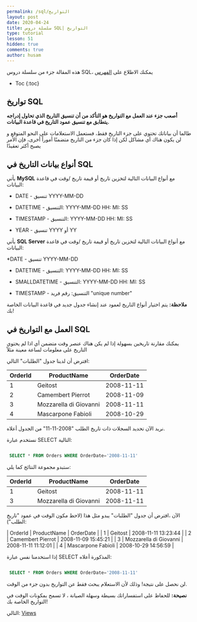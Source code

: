 ```yaml
---
permalink: /sql/التواريخ
layout: post
date: 2020-04-24
title: سلسلة دروس SQL| التواريخ
type: tutorial
lesson: 51
hidden: true
comments: true
author: husam
---
```


هذه المقالة جزء من سلسلة دروس SQL، يمكنك الاطلاع على [الفهرس](intro)

* Toc
{:toc}


## تواريخ SQL

**أصعب جزء عند العمل مع التواريخ هو التأكد من أن تنسيق التاريخ الذي تحاول إدراجه يتطابق مع تنسيق عمود التاريخ في قاعدة البيانات.**

طالما أن بياناتك تحتوي على جزء التاريخ فقط، فستعمل الاستعلامات على النحو المتوقع و لن يكون هناك أي مشاكل لكن إذا كان جزء من التاريخ متضمنًا أموراً أخرى، فإن الأمر يصبح أكثر تعقيدًا

## أنواع بيانات التاريخ في SQL

يأتي **MySQL** مع أنواع البيانات التالية لتخزين تاريخ أو قيمة تاريخ /وقت في قاعدة البيانات:

* DATE - تنسيق YYYY-MM-DD

* DATETIME - التنسيق: YYYY-MM-DD HH: MI: SS 
 
* TIMESTAMP - التنسيق: YYYY-MM-DD HH: MI: SS 

* YEAR - تنسيق YYYY أو YY

يأتي **SQL Server** مع أنواع البيانات التالية لتخزين تاريخ أو قيمة تاريخ /وقت في قاعدة البيانات:


*DATE - تنسيق YYYY-MM-DD 

* DATETIME - التنسيق: YYYY-MM-DD HH: MI: SS 

* SMALLDATETIME - التنسيق: YYYY-MM-DD HH: MI: SS 

* TIMESTAMP - التنسيق: رقم فريد "unique number"

**ملاحظة:** يتم اختيار أنواع التاريخ لعمود عند إنشاء جدول جديد في قاعدة البيانات الخاصة بك!

## العمل مع التواريخ في SQL

يمكنك مقارنة تاريخين بسهولة إذا لم يكن هناك عنصر وقت متضمن أي اذا لم يحتوي التاريخ على معلومات لساعة معينة مثلاً

افترض أن لدينا جدول "الطلبات" التالي:

| OrderId |	ProductName |	OrderDate |
| ------- | --------------- | -------------- |
| 1 |	Geitost |	2008-11-11 |
| 2 |	Camembert Pierrot  |	2008-11-09 |
| 3 |	Mozzarella di Giovanni |	2008-11-11 |
| 4 |	Mascarpone Fabioli |	2008-10-29 |

نريد الآن تحديد السجلات ذات تاريخ الطلب "2008-11-11" من الجدول أعلاه.

نستخدم عبارة SELECT التالية:





```sql

 SELECT * FROM Orders WHERE OrderDate='2008-11-11'

```

ستبدو مجموعة النتائج كما يلي:

|OrderId |	ProductName |	OrderDate |
| ------ | ---------------- | ---------- |
| 1 	| Geitost  |	2008-11-11 |
| 3 	| Mozzarella di Giovanni 	| 2008-11-11 |

الآن ،افترض أن جدول "الطلبات" يبدو مثل هذا (لاحظ مكون الوقت في عمود "تاريخ الطلب"):

| OrderId |	ProductName |	OrderDate |
| 1 |	Geitost |	2008-11-11 13:23:44 |
| 2 |	Camembert Pierrot |	2008-11-09 15:45:21 |
| 3 |	Mozzarella di Giovanni |	2008-11-11 11:12:01 |
| 4 |	Mascarpone Fabioli |	2008-10-29 14:56:59 |

إذا استخدمنا نفس عبارة SELECT المذكورة أعلاه:

```sql

 SELECT * FROM Orders WHERE OrderDate='2008-11-11'

```

لن نحصل على نتيجة! وذلك لأن الاستعلام يبحث فقط عن التواريخ بدون جزء من الوقت.

**نصيحة:** للحفاظ على استفساراتك بسيطة وسهلة الصيانة ، لا تسمح بمكونات الوقت في التواريخ الخاصة بك!

التالي: [Views](views)

